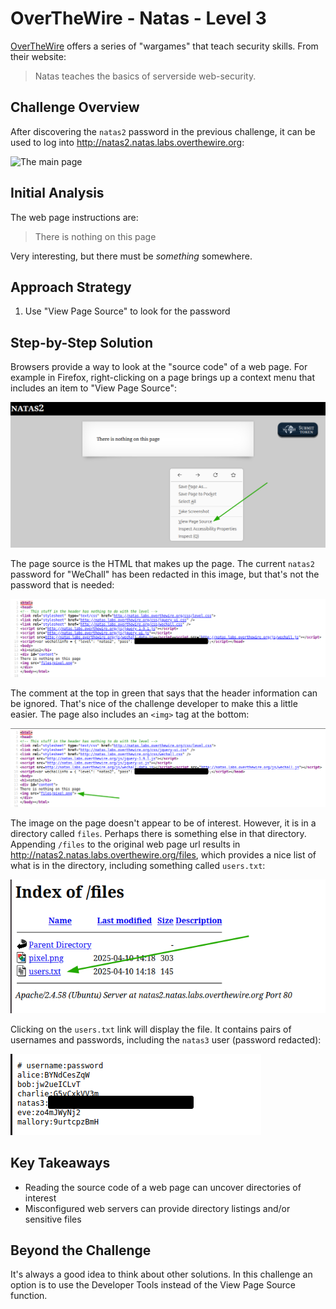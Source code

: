 # OverTheWire - Natas - Level 3

[OverTheWire](https://overthewire.org) offers a series of "wargames" that teach
security skills. From their website:

> Natas teaches the basics of serverside web-security.

## Challenge Overview

After discovering the `natas2` password in the previous challenge, it can be
used to log into http://natas2.natas.labs.overthewire.org:

![The main page](00_main_page.png)

## Initial Analysis

The web page instructions are:

> There is nothing on this page

Very interesting, but there must be _something_ somewhere.

## Approach Strategy

1. Use "View Page Source" to look for the password

## Step-by-Step Solution

Browsers provide a way to look at the "source code" of a web page. For example
in Firefox, right-clicking on a page brings up a context menu that includes an
item to "View Page Source":

![The Firefox Context Menu](images/level_03/01_context_menu.png)

The page source is the HTML that makes up the page. The current `natas2`
password for "WeChall" has been redacted in this image, but that's not the
password that is needed:

![The Page Source](images/level_03/02_view_source.png)

The comment at the top in green that says that the header information can be
ignored. That's nice of the challenge developer to make this a little easier.
The page also includes an `<img>` tag at the bottom:

![The Page Source Image](images/level_03/02_view_source_img.png)

The image on the page doesn't appear to be of interest. However, it is in a
directory called `files`. Perhaps there is something else in that directory.
Appending `/files` to the original web page url results in
http://natas2.natas.labs.overthewire.org/files, which provides a nice list of
what is in the directory, including something called `users.txt`:

![The /files Directory](images/level_03/03_files_directory.png)

Clicking on the `users.txt` link will display the file. It contains pairs of
usernames and passwords, including the `natas3` user (password redacted):

![The users.txt file](images/level_03/04_users_file.png)

## Key Takeaways

- Reading the source code of a web page can uncover directories of interest
- Misconfigured web servers can provide directory listings and/or sensitive
  files

## Beyond the Challenge

It's always a good idea to think about other solutions. In this challenge an
option is to use the Developer Tools instead of the View Page Source function.
